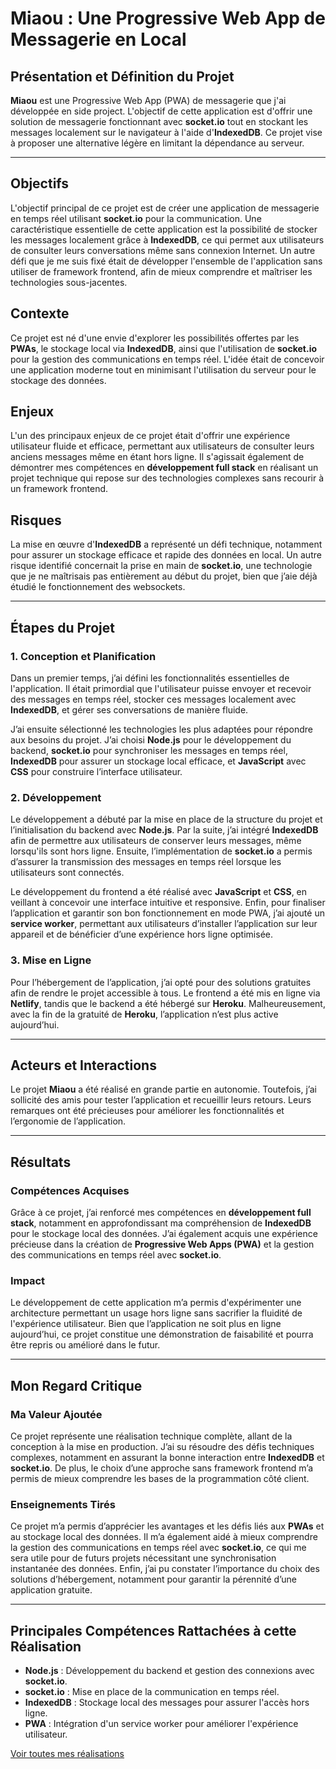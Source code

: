 # Miaou : Une Progressive Web App de Messagerie en Local

## Présentation et Définition du Projet
**Miaou** est une Progressive Web App (PWA) de messagerie que j'ai développée en side project. L'objectif de cette application est d'offrir une solution de messagerie fonctionnant avec **socket.io** tout en stockant les messages localement sur le navigateur à l'aide d'**IndexedDB**. Ce projet vise à proposer une alternative légère en limitant la dépendance au serveur.

---

## Objectifs
L'objectif principal de ce projet est de créer une application de messagerie en temps réel utilisant **socket.io** pour la communication. Une caractéristique essentielle de cette application est la possibilité de stocker les messages localement grâce à **IndexedDB**, ce qui permet aux utilisateurs de consulter leurs conversations même sans connexion Internet. Un autre défi que je me suis fixé était de développer l'ensemble de l'application sans utiliser de framework frontend, afin de mieux comprendre et maîtriser les technologies sous-jacentes.

## Contexte
Ce projet est né d'une envie d'explorer les possibilités offertes par les **PWAs**, le stockage local via **IndexedDB**, ainsi que l'utilisation de **socket.io** pour la gestion des communications en temps réel. L'idée était de concevoir une application moderne tout en minimisant l'utilisation du serveur pour le stockage des données.

## Enjeux
L'un des principaux enjeux de ce projet était d'offrir une expérience utilisateur fluide et efficace, permettant aux utilisateurs de consulter leurs anciens messages même en étant hors ligne. Il s'agissait également de démontrer mes compétences en **développement full stack** en réalisant un projet technique qui repose sur des technologies complexes sans recourir à un framework frontend.

## Risques
La mise en œuvre d'**IndexedDB** a représenté un défi technique, notamment pour assurer un stockage efficace et rapide des données en local. Un autre risque identifié concernait la prise en main de **socket.io**, une technologie que je ne maîtrisais pas entièrement au début du projet, bien que j’aie déjà étudié le fonctionnement des websockets.

---

## Étapes du Projet
### 1. Conception et Planification
Dans un premier temps, j’ai défini les fonctionnalités essentielles de l'application. Il était primordial que l'utilisateur puisse envoyer et recevoir des messages en temps réel, stocker ces messages localement avec **IndexedDB**, et gérer ses conversations de manière fluide. 

J’ai ensuite sélectionné les technologies les plus adaptées pour répondre aux besoins du projet. J’ai choisi **Node.js** pour le développement du backend, **socket.io** pour synchroniser les messages en temps réel, **IndexedDB** pour assurer un stockage local efficace, et **JavaScript** avec **CSS** pour construire l’interface utilisateur.

### 2. Développement
Le développement a débuté par la mise en place de la structure du projet et l’initialisation du backend avec **Node.js**. Par la suite, j’ai intégré **IndexedDB** afin de permettre aux utilisateurs de conserver leurs messages, même lorsqu'ils sont hors ligne. Ensuite, l’implémentation de **socket.io** a permis d’assurer la transmission des messages en temps réel lorsque les utilisateurs sont connectés. 

Le développement du frontend a été réalisé avec **JavaScript** et **CSS**, en veillant à concevoir une interface intuitive et responsive. Enfin, pour finaliser l’application et garantir son bon fonctionnement en mode PWA, j’ai ajouté un **service worker**, permettant aux utilisateurs d’installer l’application sur leur appareil et de bénéficier d’une expérience hors ligne optimisée.

### 3. Mise en Ligne
Pour l’hébergement de l’application, j’ai opté pour des solutions gratuites afin de rendre le projet accessible à tous. Le frontend a été mis en ligne via **Netlify**, tandis que le backend a été hébergé sur **Heroku**. Malheureusement, avec la fin de la gratuité de **Heroku**, l’application n’est plus active aujourd’hui.

---

## Acteurs et Interactions
Le projet **Miaou** a été réalisé en grande partie en autonomie. Toutefois, j’ai sollicité des amis pour tester l’application et recueillir leurs retours. Leurs remarques ont été précieuses pour améliorer les fonctionnalités et l’ergonomie de l’application.

---

## Résultats
### Compétences Acquises
Grâce à ce projet, j’ai renforcé mes compétences en **développement full stack**, notamment en approfondissant ma compréhension de **IndexedDB** pour le stockage local des données. J’ai également acquis une expérience précieuse dans la création de **Progressive Web Apps (PWA)** et la gestion des communications en temps réel avec **socket.io**.

### Impact
Le développement de cette application m’a permis d'expérimenter une architecture permettant un usage hors ligne sans sacrifier la fluidité de l'expérience utilisateur. Bien que l’application ne soit plus en ligne aujourd’hui, ce projet constitue une démonstration de faisabilité et pourra être repris ou amélioré dans le futur.

---

## Mon Regard Critique
### Ma Valeur Ajoutée
Ce projet représente une réalisation technique complète, allant de la conception à la mise en production. J’ai su résoudre des défis techniques complexes, notamment en assurant la bonne interaction entre **IndexedDB** et **socket.io**. De plus, le choix d’une approche sans framework frontend m’a permis de mieux comprendre les bases de la programmation côté client.

### Enseignements Tirés
Ce projet m’a permis d’apprécier les avantages et les défis liés aux **PWAs** et au stockage local des données. Il m’a également aidé à mieux comprendre la gestion des communications en temps réel avec **socket.io**, ce qui me sera utile pour de futurs projets nécessitant une synchronisation instantanée des données. Enfin, j’ai pu constater l’importance du choix des solutions d’hébergement, notamment pour garantir la pérennité d’une application gratuite.

---

## Principales Compétences Rattachées à cette Réalisation
- **Node.js** : Développement du backend et gestion des connexions avec **socket.io**.
- **socket.io** : Mise en place de la communication en temps réel.
- **IndexedDB** : Stockage local des messages pour assurer l'accès hors ligne.
- **PWA** : Intégration d'un service worker pour améliorer l'expérience utilisateur.

[Voir toutes mes réalisations](#)

